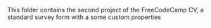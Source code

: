 This folder contains the second project of the FreeCodeCamp CV, a standard survey form with a some custom properties
